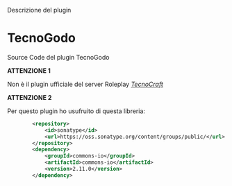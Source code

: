 Descrizione del plugin
# TecnoGodo
Source Code del plugin TecnoGodo 

**ATTENZIONE 1** 

Non è il plugin ufficiale del server Roleplay [*TecnoCraft*](https://t.me/TecnoRoleplay "Canale ufficiale del server")

**ATTENZIONE 2**

Per questo plugin ho usufruito di questa libreria:

```xml
        <repository>
            <id>sonatype</id>
            <url>https://oss.sonatype.org/content/groups/public/</url>
        </repository>
        <dependency>
            <groupId>commons-io</groupId>
            <artifactId>commons-io</artifactId>
            <version>2.11.0</version>
        </dependency>
```
